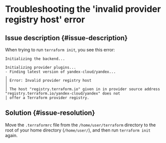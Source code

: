 # Troubleshooting the 'invalid provider registry host' error


## Issue description {#issue-description}

When trying to run `terraform init`, you see this error:
```
Initializing the backend...

Initializing provider plugins...
- Finding latest version of yandex-cloud/yandex...
╷
│ Error: Invalid provider registry host
│ 
│ The host "registry.terraform.io" given in in provider source address "registry.terraform.io/yandex-cloud/yandex" does not
│ offer a Terraform provider registry.
```

## Solution {#issue-resolution}

Move the `.terraformrc` file from the `/home/user/terraform` directory to the root of your home directory (`/home/user/`), and then run `terraform init` again.
